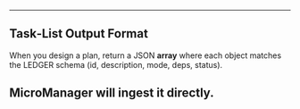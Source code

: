 ---
## Task‑List Output Format

When you design a plan, return a JSON **array**
where each object matches the LEDGER schema
(id, description, mode, deps, status).

MicroManager will ingest it directly.
---